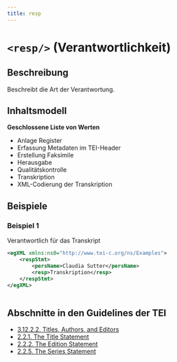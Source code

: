 ```yaml
---
title: resp
---
```




# `<resp/>` (Verantwortlichkeit)

## Beschreibung

Beschreibt die Art der Verantwortung.

## Inhaltsmodell



**Geschlossene Liste von Werten**

- Anlage Register
- Erfassung Metadaten im TEI-Header
- Erstellung Faksimile
- Herausgabe
- Qualitätskontrolle
- Transkription
- XML-Codierung der Transkription

## Beispiele

### Beispiel 1

Verantwortlich für das Transkript

```xml
<egXML xmlns:ns0="http://www.tei-c.org/ns/Examples">
    <respStmt>
        <persName>Claudia Sutter</persName>
        <resp>Transkription</resp>
    </respStmt>
</egXML>
               
```

## Abschnitte in den Guidelines der TEI

- [3.12.2.2. Titles, Authors, and Editors](https://www.tei-c.org/release/doc/tei-p5-doc/en/html/CO.html#COBICOR)
- [2.2.1. The Title Statement](https://www.tei-c.org/release/doc/tei-p5-doc/en/html/HD.html#HD21)
- [2.2.2. The Edition Statement](https://www.tei-c.org/release/doc/tei-p5-doc/en/html/HD.html#HD22)
- [2.2.5. The Series Statement](https://www.tei-c.org/release/doc/tei-p5-doc/en/html/HD.html#HD26)
